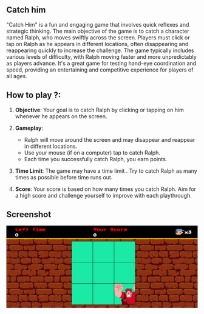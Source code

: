 ## Catch him 
"Catch Him" is a fun and engaging game that involves quick reflexes and strategic thinking. The main objective of the game is to catch a character named Ralph, who moves swiftly across the screen. Players must click or tap on Ralph as he appears in different locations, often disappearing and reappearing quickly to increase the challenge. The game typically includes various levels of difficulty, with Ralph moving faster and more unpredictably as players advance. It's a great game for testing hand-eye coordination and speed, providing an entertaining and competitive experience for players of all ages.

## How to play ?:

1. **Objective**: Your goal is to catch Ralph by clicking or tapping on him whenever he appears on the screen.

2. **Gameplay**:
   - Ralph will move around the screen and may disappear and reappear in different locations.
   - Use your mouse (if on a computer)  tap to catch Ralph.
   - Each time you successfully catch Ralph, you earn points.

3. **Time Limit**: The game may have a time limit . Try to catch Ralph as many times as possible before time runs out.

4. **Score**: Your score is based on how many times you catch Ralph. Aim for a high score and challenge yourself to improve with each playthrough.

## Screenshot
<img src="images/Catch_him.png">